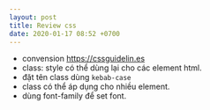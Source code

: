 ```yaml
---
layout: post
title: Review css
date: 2020-01-17 08:52 +0700
---
```

- convension <https://cssguidelin.es>
- class: style có thể dùng lại cho các element html.
- đặt tên class dùng `kebab-case`
- class có thể áp dụng cho nhiều element.
- dùng font-family để set font.
